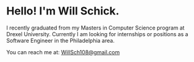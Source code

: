 # Hello! I'm Will Schick.

I recently graduated from my Masters in Computer Science program at Drexel University. Currently I am looking for internships or positions as a Software Engineer in the Philadelphia area.

You can reach me at: WillSch108@gmail.com
